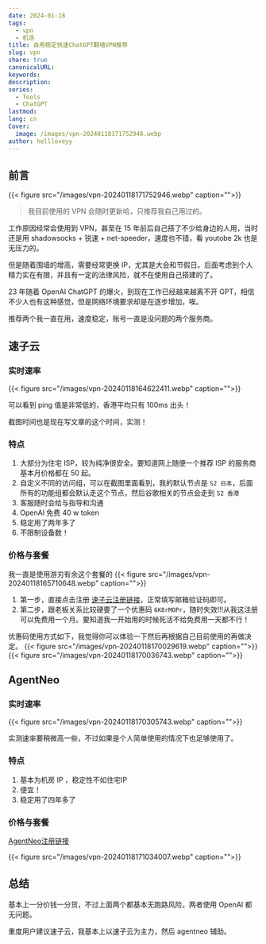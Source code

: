 ```yaml
---
date: 2024-01-18
tags:
  - vpn
  - 机场
title: 自用稳定快速ChatGPT翻墙VPN推荐
slug: vpn
share: true
canonicalURL: 
keywords: 
description: 
series:
  - Tools
  - ChatGPT
lastmod: 
lang: cn
Cover:
  image: /images/vpn-20240118171752946.webp
author: hellloveyy
---
```




## 前言
{{< figure src="/images/vpn-20240118171752946.webp" caption="">}}
> 我目前使用的 VPN 会随时更新哈，只推荐我自己用过的。

工作原因经常会使用到 VPN，甚至在 15 年前后自己搭了不少给身边的人用，当时还是用 shadowsocks + 锐速  + net-speeder，速度也不错，看 youtobe 2k 也是无压力的。

但是随着围墙的增高，需要经常更换 IP，尤其是大会和节假日。后面考虑到个人精力实在有限，并且有一定的法律风险，就不在使用自己搭建的了。

23 年随着 OpenAI ChatGPT 的爆火，到现在工作已经越来越离不开 GPT，相信不少人也有这种感觉，但是网络环境要求却是在逐步增加，唉。

推荐两个我一直在用，速度稳定，账号一直是没问题的两个服务商。

## 速子云

### 实时速率
{{< figure src="/images/vpn-20240118164622411.webp" caption="">}}

可以看到 ping 值是非常低的，香港平均只有 100ms 出头！

截图时间也是现在写文章的这个时间，实测！

### 特点

1. 大部分为住宅 ISP，较为纯净很安全。要知道网上随便一个推荐 ISP 的服务商基本月价格都在 50 起。
2. 自定义不同的访问组，可以在截图里面看到，我的默认节点是 `S2 日本`，后面所有的功能组都会默认走这个节点，然后谷歌相关的节点会走到 `S2 香港`
3. 客服随时会给与指导和沟通
4. OpenAI 免费 40 w token
5. 稳定用了两年多了
6. 不限制设备数！

### 价格与套餐

我一直是使用游刃有余这个套餐的 {{< figure src="/images/vpn-20240118165710648.webp" caption="">}}

1. 第一步，直接点击注册 [速子云注册链接](https://solutions.tachvip.com/#/register?code=OuVS654d)，正常填写邮箱验证码即可。
2. 第二步，跟老板关系比较硬要了一个优惠码 `6K8rMOPr`，随时失效!!!从我这注册可以免费用一个月。要知道我一开始用的时候死活不给免费用一天都不行！

优惠码使用方式如下，我觉得你可以体验一下然后再根据自己目前使用的再做决定。
{{< figure src="/images/vpn-20240118170029619.webp" caption="">}}
{{< figure src="/images/vpn-20240118170036743.webp" caption="">}}

## AgentNeo

### 实时速率
{{< figure src="/images/vpn-20240118170305743.webp" caption="">}}

实测速率要稍微高一些，不过如果是个人简单使用的情况下也足够使用了。

### 特点

1. 基本为机房 IP ，稳定性不如住宅IP
2. 便宜！
3. 稳定用了四年多了

### 价格与套餐
[AgentNeo注册链接](https://niceneo.com/?rc=xgcnk4hm)

{{< figure src="/images/vpn-20240118171034007.webp" caption="">}}


## 总结

基本上一分价钱一分货，不过上面两个都基本无跑路风险，两者使用 OpenAI 都无问题。

重度用户建议速子云，我基本上以速子云为主力，然后 agentneo 辅助。

